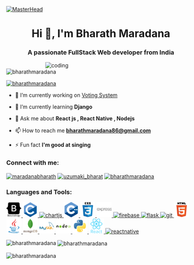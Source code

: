 [![MasterHead](https://media0.giphy.com/media/qgQUggAC3Pfv687qPC/giphy.gif)](https://BharathMaradana.io)
<h1 align="center">Hi 👋, I'm Bharath Maradana</h1>
<h3 align="center">A passionate FullStack Web developer from India</h3>
<img  align="right" src="https://media0.giphy.com/media/qgQUggAC3Pfv687qPC/giphy.gif"  alt="coding" width="400"/>

<p align="left"> <img src="https://komarev.com/ghpvc/?username=bharathmaradana&label=Profile%20views&color=0e75b6&style=flat" alt="bharathmaradana" /> </p>

<p align="left"> <a href="https://github.com/ryo-ma/github-profile-trophy"><img src="https://github-profile-trophy.vercel.app/?username=bharathmaradana" alt="bharathmaradana" /></a> </p>

- 🔭 I’m currently working on [Voting System](https://github.com/Bharathmaradana/voting-frontend.git)

- 🌱 I’m currently learning **Django**

- 💬 Ask me about **React js , React Native , Nodejs**

- 📫 How to reach me **bharathmaradana86@gmail.com**

- ⚡ Fun fact **I'm good at singing**

<h3 align="left">Connect with me:</h3>
<p align="left">
<a href="https://linkedin.com/in/maradanabharath" target="blank"><img align="center" src="https://raw.githubusercontent.com/rahuldkjain/github-profile-readme-generator/master/src/images/icons/Social/linked-in-alt.svg" alt="maradanabharath" height="30" width="40" /></a>
<a href="https://www.codechef.com/users/uzumaki_bharat" target="blank"><img align="center" src="https://cdn.jsdelivr.net/npm/simple-icons@3.1.0/icons/codechef.svg" alt="uzumaki_bharat" height="30" width="40" /></a>
<a href="https://www.leetcode.com/bharathmaradana" target="blank"><img align="center" src="https://raw.githubusercontent.com/rahuldkjain/github-profile-readme-generator/master/src/images/icons/Social/leet-code.svg" alt="bharathmaradana" height="30" width="40" /></a>
</p>

<h3 align="left">Languages and Tools:</h3>
<p align="left"> <a href="https://getbootstrap.com" target="_blank" rel="noreferrer"> <img src="https://raw.githubusercontent.com/devicons/devicon/master/icons/bootstrap/bootstrap-plain-wordmark.svg" alt="bootstrap" width="40" height="40"/> </a> <a href="https://www.cprogramming.com/" target="_blank" rel="noreferrer"> <img src="https://raw.githubusercontent.com/devicons/devicon/master/icons/c/c-original.svg" alt="c" width="40" height="40"/> </a> <a href="https://www.chartjs.org" target="_blank" rel="noreferrer"> <img src="https://www.chartjs.org/media/logo-title.svg" alt="chartjs" width="40" height="40"/> </a> <a href="https://www.w3schools.com/cpp/" target="_blank" rel="noreferrer"> <img src="https://raw.githubusercontent.com/devicons/devicon/master/icons/cplusplus/cplusplus-original.svg" alt="cplusplus" width="40" height="40"/> </a> <a href="https://www.w3schools.com/css/" target="_blank" rel="noreferrer"> <img src="https://raw.githubusercontent.com/devicons/devicon/master/icons/css3/css3-original-wordmark.svg" alt="css3" width="40" height="40"/> </a> <a href="https://expressjs.com" target="_blank" rel="noreferrer"> <img src="https://raw.githubusercontent.com/devicons/devicon/master/icons/express/express-original-wordmark.svg" alt="express" width="40" height="40"/> </a> <a href="https://firebase.google.com/" target="_blank" rel="noreferrer"> <img src="https://www.vectorlogo.zone/logos/firebase/firebase-icon.svg" alt="firebase" width="40" height="40"/> </a> <a href="https://flask.palletsprojects.com/" target="_blank" rel="noreferrer"> <img src="https://www.vectorlogo.zone/logos/pocoo_flask/pocoo_flask-icon.svg" alt="flask" width="40" height="40"/> </a> <a href="https://git-scm.com/" target="_blank" rel="noreferrer"> <img src="https://www.vectorlogo.zone/logos/git-scm/git-scm-icon.svg" alt="git" width="40" height="40"/> </a> <a href="https://www.w3.org/html/" target="_blank" rel="noreferrer"> <img src="https://raw.githubusercontent.com/devicons/devicon/master/icons/html5/html5-original-wordmark.svg" alt="html5" width="40" height="40"/> </a> <a href="https://www.java.com" target="_blank" rel="noreferrer"> <img src="https://raw.githubusercontent.com/devicons/devicon/master/icons/java/java-original.svg" alt="java" width="40" height="40"/> </a> <a href="https://www.mongodb.com/" target="_blank" rel="noreferrer"> <img src="https://raw.githubusercontent.com/devicons/devicon/master/icons/mongodb/mongodb-original-wordmark.svg" alt="mongodb" width="40" height="40"/> </a> <a href="https://www.mysql.com/" target="_blank" rel="noreferrer"> <img src="https://raw.githubusercontent.com/devicons/devicon/master/icons/mysql/mysql-original-wordmark.svg" alt="mysql" width="40" height="40"/> </a> <a href="https://nodejs.org" target="_blank" rel="noreferrer"> <img src="https://raw.githubusercontent.com/devicons/devicon/master/icons/nodejs/nodejs-original-wordmark.svg" alt="nodejs" width="40" height="40"/> </a> <a href="https://www.python.org" target="_blank" rel="noreferrer"> <img src="https://raw.githubusercontent.com/devicons/devicon/master/icons/python/python-original.svg" alt="python" width="40" height="40"/> </a> <a href="https://reactjs.org/" target="_blank" rel="noreferrer"> <img src="https://raw.githubusercontent.com/devicons/devicon/master/icons/react/react-original-wordmark.svg" alt="react" width="40" height="40"/> </a> <a href="https://reactnative.dev/" target="_blank" rel="noreferrer"> <img src="https://reactnative.dev/img/header_logo.svg" alt="reactnative" width="40" height="40"/> </a> </p>

<p><img align="left" src="https://github-readme-stats.vercel.app/api/top-langs?username=bharathmaradana&show_icons=true&locale=en&layout=compact" alt="bharathmaradana" /></p>

<p>&nbsp;<img align="center" src="https://github-readme-stats.vercel.app/api?username=bharathmaradana&show_icons=true&locale=en" alt="bharathmaradana" /></p>

<p><img align="center" src="https://github-readme-streak-stats.herokuapp.com/?user=bharathmaradana&" alt="bharathmaradana" /></p>
